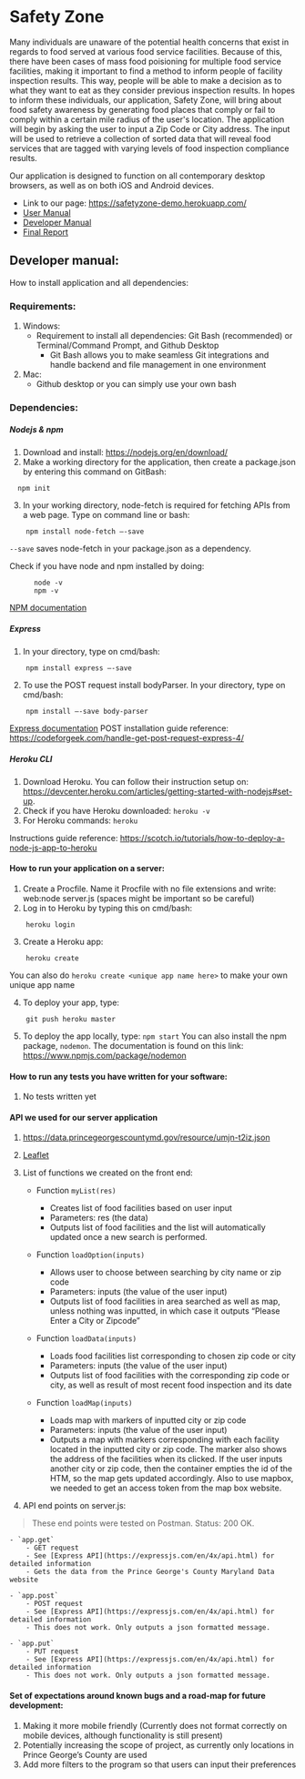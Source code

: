 # Safety Zone

Many individuals are unaware of the potential health concerns that exist in regards to food served at various food service facilities. Because of this, there have been cases of mass food poisioning for multiple food service facilities, making it important to find a method to inform people of facility inspection results. This way, people will be able to make a decision as to what they want to eat as they consider previous inspection results. In hopes to inform these individuals, our application, Safety Zone, will bring about food safety awareness by generating food places that comply or fail to comply within a certain mile radius of the user's location. The application will begin by asking the user to input a Zip Code or City address. The input will be used to retrieve a collection of sorted data that will reveal food services that are tagged with varying levels of food inspection compliance results.

Our application is designed to function on all contemporary desktop browsers, as well as on both iOS and Android devices.
- Link to our page: https://safetyzone-demo.herokuapp.com/
- [User Manual](https://github.com/jrivera115/team-repo-inst377/blob/master/docs/user.md)
- [Developer Manual](https://github.com/jrivera115/team-repo-inst377#developer-manual)
- [Final Report](https://github.com/jrivera115/team-repo-inst377/blob/master/docs/final.md)

## Developer manual: 

How to install application and all dependencies: 

### Requirements: 

1. Windows: 
    - Requirement to install all dependencies: Git Bash (recommended) or Terminal/Command Prompt, and Github Desktop
        - Git Bash allows you to make seamless Git integrations and handle backend and file management in one environment
2. Mac: 
   - Github desktop or you can simply use your own bash
   

### Dependencies:

##### Nodejs & npm 
  1. Download and install: https://nodejs.org/en/download/ 
  2. Make a working directory for the application, then create a package.json by entering this command on GitBash: 
  ```
    npm init 
  ```
  3. In your working directory, node-fetch is required for fetching APIs from a web page. Type on command line or bash: 
```
    npm install node-fetch –-save 
```
`--save` saves node-fetch in your package.json as a dependency. 

Check if you have node and npm installed by doing:
```
      node -v
      npm -v 
```
[NPM documentation](https://docs.npmjs.com/)


##### Express 
  1. In your directory, type on cmd/bash:
```
    npm install express –-save
```
  2. To use the POST request install bodyParser. In your directory, type on cmd/bash:
```
    npm install –-save body-parser
```
  
[Express documentation](https://expressjs.com/)
POST installation guide reference: https://codeforgeek.com/handle-get-post-request-express-4/

##### Heroku CLI 
  1. Download Heroku. You can follow their instruction setup on: https://devcenter.heroku.com/articles/getting-started-with-nodejs#set-up.
2. Check if you have Heroku downloaded: `heroku -v`
3. For Heroku commands: `heroku`

Instructions guide reference: https://scotch.io/tutorials/how-to-deploy-a-node-js-app-to-heroku


#### How to run your application on a server:
1. Create a Procfile. Name it Procfile with no file extensions and write: web:node server.js (spaces might be important so be careful)
2. Log in to Heroku by typing this on cmd/bash: 
```
    heroku login
```

3. Create a Heroku app: 
```
    heroku create
```
You can also do `heroku create <unique app name here>` to make your own unique app name
   
4. To deploy your app, type: 
```
    git push heroku master
```
5. To deploy the app locally, type:
``` npm start ``` 
You can also install the npm package, `nodemon`. The documentation is found on this link: https://www.npmjs.com/package/nodemon


#### How to run any tests you have written for your software:
1. No tests written yet


#### API we used for our server application
1. https://data.princegeorgescountymd.gov/resource/umjn-t2iz.json
2. [Leaflet](https://leafletjs.com/)
3. List of functions we created on the front end:
    - Function `myList(res)`
        - Creates list of food facilities based on user input
        - Parameters: res (the data)  
        - Outputs list of food facilities and the list will automatically updated once a new search is performed.

    - Function `loadOption(inputs)`
        - Allows user to choose between searching by city name or zip code
        - Parameters: inputs (the value of the user input)
        - Outputs list of food facilities in area searched as well as map, unless nothing was inputted, in which case it outputs “Please  Enter a City or Zipcode”

    - Function `loadData(inputs)`
        - Loads food facilities list corresponding to chosen zip code or city
        - Parameters: inputs (the value of the user input)
        - Outputs list of food facilities with the corresponding zip code or city, as well as result of most recent food inspection and its date

    - Function `loadMap(inputs)`
        - Loads map with markers of inputted city or zip code
        - Parameters: inputs (the value of the user input)
        - Outputs a map with markers corresponding with each facility located in the inputted city or zip code. The marker also shows the address of the facilities when its clicked. If the user inputs another city or zip code, then the container empties the id of the HTM, so the map gets updated accordingly. Also to use mapbox, we needed to get an access token from the map box website.

4. API end points on server.js:
> These end points were tested on Postman. Status: 200 OK.

    - `app.get`
        - GET request
        - See [Express API](https://expressjs.com/en/4x/api.html) for detailed information
        - Gets the data from the Prince George's County Maryland Data website

    - `app.post`
        - POST request
        - See [Express API](https://expressjs.com/en/4x/api.html) for detailed information
        - This does not work. Only outputs a json formatted message.

    - `app.put`
        - PUT request
        - See [Express API](https://expressjs.com/en/4x/api.html) for detailed information
        - This does not work. Only outputs a json formatted message.



#### Set of expectations around known bugs and a road-map for future development:
1. Making it more mobile friendly (Currently does not format correctly on mobile devices, although functionality is still present)
2. Potentially increasing the scope of project, as currently only locations in Prince George’s County are used 
3. Add more filters to the program so that users can input their preferences
